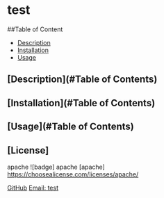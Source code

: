 
  # test
 
  ##Table of Content
  * [Description](#description)
  * [Installation](#installation)
  * [Usage](#usage)

  ## [Description](#Table of Contents)
  
  ## [Installation](#Table of Contents)
  
  ## [Usage](#Table of Contents)
  
  ## [License] 
 apache
  ![badge] apache
  [apache]
 https://choosealicense.com/licenses/apache/
  
  
  [GitHub](https://github.com/undefined)
  [Email: test](mailto:test)
